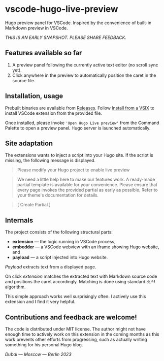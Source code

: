 # vscode-hugo-live-preview

Hugo preview panel for VSCode. Inspired by the convenience of built-in Markdown preview in VSCode.

*THIS IS AN EARLY SNAPSHOT. PLEASE SHARE FEEDBACK.*

## Features available so far

1. A preview panel following the currently active text editor (no scroll sync yet).
2. Click anywhere in the preview to automatically position the caret in the source file.

## Installation, usage

Prebuilt binaries are available from [Releases](https://github.com/mejedi/vscode-hugo-live-preview/releases). Follow [Install from a VSIX](https://code.visualstudio.com/docs/editor/extension-marketplace#_install-from-a-vsix) to install VSCode extension from the provided file.

Once installed, please invoke `'Open Hugo Live preview'` from the Command Palette to open a preview panel. Hugo server is launched automatically.

## Site adaptation

The extensions wants to inject a script into your Hugo site. If the script is missing, the following message is displayed.

> Please modify your Hugo project to enable live preview

>  We need a little help here to make our features work. A ready-made partial template is available for your convenience. Please ensure that every page invokes the provided partial as early as possible. Refer to your theme's documentation for details.

> [ Create Partial ]

## Internals

The project consists of the following structural parts:
 * **extension** — the logic running in VSCode process,
 * **embedder** — a VSCode webview with an iframe showing Hugo website, and
 * **payload** — a script injected into Hugo website.

_Payload_ extracts text from a displayed page.

On click _extension_ matches the extracted text with Markdown source code and positions the caret accordingly. Matching is done using standard `diff` algorithm.

This simple approach works well surprisingly often. I actively use this extension and I find it very helpful.


## Contributions and feedback are welcome!

The code is distributed under MIT license. The author might not have enough time to actively work on this extension in the coming months as this work prevents other efforts from progressing, such as actually writing something for his personal Hugo blog.

*Dubai — Moscow — Berlin 2023*
